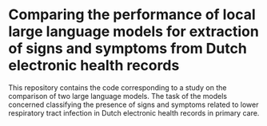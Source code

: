 # Comparing the performance of local large language models for extraction of signs and symptoms from Dutch electronic health records 

This repository contains the code corresponding to a study on the comparison of two large language models. The task of the models concerned classifying the presence of signs and symptoms related to lower respiratory tract infection in Dutch electronic health records in primary care.
